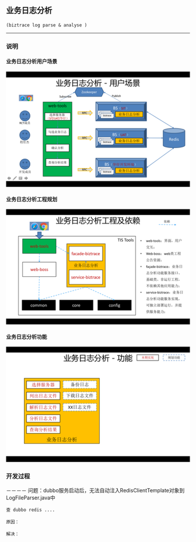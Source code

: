 ## 业务日志分析
	(biztrace log parse & analyse )
---

### 说明

#### 业务日志分析用户场景
![业务日志分析用户场景](readme/业务日志分析-用户场景.png)

#### 业务日志分析工程规划
![业务日志分析工程规划](readme/业务日志分析工程规划.png)

#### 业务日志分析功能
![业务日志分析功能](readme/业务日志分析功能.png)

### 开发过程

－－－－
	问题：dubbo服务启动后，无法自动注入RedisClientTemplate对象到LogFileParser.java中
	
	查 dubbo redis ....
	
	原因：
	
	解决：





